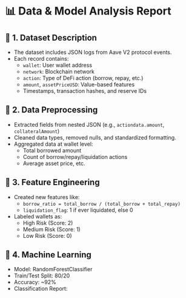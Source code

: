 # 📊 Data & Model Analysis Report

## 🧾 1. Dataset Description

- The dataset includes JSON logs from Aave V2 protocol events.
- Each record contains:
  - `wallet`: User wallet address
  - `network`: Blockchain network
  - `action`: Type of DeFi action (borrow, repay, etc.)
  - `amount`, `assetPriceUSD`: Value-based features
  - Timestamps, transaction hashes, and reserve IDs

## 🔎 2. Data Preprocessing

- Extracted fields from nested JSON (e.g., `actiondata.amount`, `collateralAmount`)
- Cleaned data types, removed nulls, and standardized formatting.
- Aggregated data at wallet level:
  - Total borrowed amount
  - Count of borrow/repay/liquidation actions
  - Average asset price, etc.

## 📐 3. Feature Engineering

- Created new features like:
  - `borrow_ratio = total_borrow / (total_borrow + total_repay)`
  - `liquidation_flag`: 1 if ever liquidated, else 0
- Labeled wallets as:
  - High Risk (Score: 2)
  - Medium Risk (Score: 1)
  - Low Risk (Score: 0)

## 🤖 4. Machine Learning

- Model: RandomForestClassifier
- Train/Test Split: 80/20
- Accuracy: ~92%
- Classification Report:
